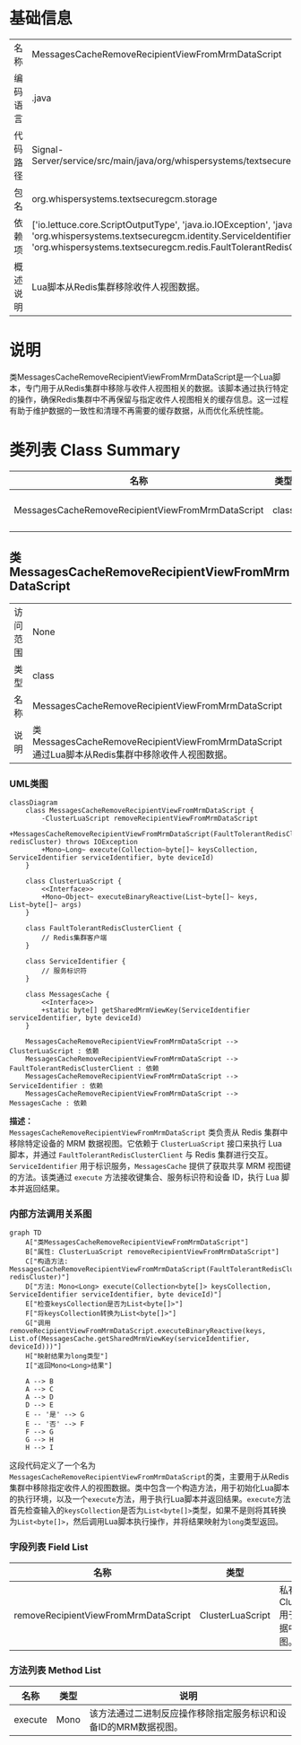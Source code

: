# 基础信息

|      |      |
|------|------|
| 名称 | MessagesCacheRemoveRecipientViewFromMrmDataScript |
| 编码语言 | .java |
| 代码路径 | Signal-Server/service/src/main/java/org/whispersystems/textsecuregcm/storage/MessagesCacheRemoveRecipientViewFromMrmDataScript.java |
| 包名 | org.whispersystems.textsecuregcm.storage |
| 依赖项 | ['io.lettuce.core.ScriptOutputType', 'java.io.IOException', 'java.util.ArrayList', 'java.util.Collection', 'java.util.List', 'org.whispersystems.textsecuregcm.identity.ServiceIdentifier', 'org.whispersystems.textsecuregcm.redis.ClusterLuaScript', 'org.whispersystems.textsecuregcm.redis.FaultTolerantRedisClusterClient', 'reactor.core.publisher.Mono'] |
| 概述说明 | Lua脚本从Redis集群移除收件人视图数据。 |

# 说明

类MessagesCacheRemoveRecipientViewFromMrmDataScript是一个Lua脚本，专门用于从Redis集群中移除与收件人视图相关的数据。该脚本通过执行特定的操作，确保Redis集群中不再保留与指定收件人视图相关的缓存信息。这一过程有助于维护数据的一致性和清理不再需要的缓存数据，从而优化系统性能。

# 类列表 Class Summary

| 名称   | 类型  | 说明 |
|-------|------|-------------|
| MessagesCacheRemoveRecipientViewFromMrmDataScript | class | 类MessagesCacheRemoveRecipientViewFromMrmDataScript通过Lua脚本从Redis集群中移除收件人视图数据。 |



## 类 MessagesCacheRemoveRecipientViewFromMrmDataScript

|      |      |
|------|------|
| 访问范围 | None |
| 类型 | class |
| 名称 | MessagesCacheRemoveRecipientViewFromMrmDataScript |
| 说明 | 类MessagesCacheRemoveRecipientViewFromMrmDataScript通过Lua脚本从Redis集群中移除收件人视图数据。 |


### UML类图

```mermaid
classDiagram
    class MessagesCacheRemoveRecipientViewFromMrmDataScript {
        -ClusterLuaScript removeRecipientViewFromMrmDataScript
        +MessagesCacheRemoveRecipientViewFromMrmDataScript(FaultTolerantRedisClusterClient redisCluster) throws IOException
        +Mono~Long~ execute(Collection~byte[]~ keysCollection, ServiceIdentifier serviceIdentifier, byte deviceId)
    }

    class ClusterLuaScript {
        <<Interface>>
        +Mono~Object~ executeBinaryReactive(List~byte[]~ keys, List~byte[]~ args)
    }

    class FaultTolerantRedisClusterClient {
        // Redis集群客户端
    }

    class ServiceIdentifier {
        // 服务标识符
    }

    class MessagesCache {
        <<Interface>>
        +static byte[] getSharedMrmViewKey(ServiceIdentifier serviceIdentifier, byte deviceId)
    }

    MessagesCacheRemoveRecipientViewFromMrmDataScript --> ClusterLuaScript : 依赖
    MessagesCacheRemoveRecipientViewFromMrmDataScript --> FaultTolerantRedisClusterClient : 依赖
    MessagesCacheRemoveRecipientViewFromMrmDataScript --> ServiceIdentifier : 依赖
    MessagesCacheRemoveRecipientViewFromMrmDataScript --> MessagesCache : 依赖
```

**描述：**  
`MessagesCacheRemoveRecipientViewFromMrmDataScript` 类负责从 Redis 集群中移除特定设备的 MRM 数据视图。它依赖于 `ClusterLuaScript` 接口来执行 Lua 脚本，并通过 `FaultTolerantRedisClusterClient` 与 Redis 集群进行交互。`ServiceIdentifier` 用于标识服务，`MessagesCache` 提供了获取共享 MRM 视图键的方法。该类通过 `execute` 方法接收键集合、服务标识符和设备 ID，执行 Lua 脚本并返回结果。


### 内部方法调用关系图

```mermaid
graph TD
    A["类MessagesCacheRemoveRecipientViewFromMrmDataScript"]
    B["属性: ClusterLuaScript removeRecipientViewFromMrmDataScript"]
    C["构造方法: MessagesCacheRemoveRecipientViewFromMrmDataScript(FaultTolerantRedisClusterClient redisCluster)"]
    D["方法: Mono<Long> execute(Collection<byte[]> keysCollection, ServiceIdentifier serviceIdentifier, byte deviceId)"]
    E["检查keysCollection是否为List<byte[]>"]
    F["将keysCollection转换为List<byte[]>"]
    G["调用removeRecipientViewFromMrmDataScript.executeBinaryReactive(keys, List.of(MessagesCache.getSharedMrmViewKey(serviceIdentifier, deviceId)))"]
    H["映射结果为long类型"]
    I["返回Mono<Long>结果"]

    A --> B
    A --> C
    A --> D
    D --> E
    E -- '是' --> G
    E -- '否' --> F
    F --> G
    G --> H
    H --> I
```

这段代码定义了一个名为`MessagesCacheRemoveRecipientViewFromMrmDataScript`的类，主要用于从Redis集群中移除指定收件人的视图数据。类中包含一个构造方法，用于初始化Lua脚本的执行环境，以及一个`execute`方法，用于执行Lua脚本并返回结果。`execute`方法首先检查输入的`keysCollection`是否为`List<byte[]>`类型，如果不是则将其转换为`List<byte[]>`，然后调用Lua脚本执行操作，并将结果映射为`long`类型返回。

### 字段列表 Field List

| 名称  | 类型  | 说明 |
|-------|-------|------|
| removeRecipientViewFromMrmDataScript | ClusterLuaScript | 私有ClusterLuaScript用于移除MRM数据中的接收者视图。 |

### 方法列表 Method List

| 名称  | 类型  | 说明 |
|-------|-------|------|
| execute | Mono<Long> | 该方法通过二进制反应操作移除指定服务标识和设备ID的MRM数据视图。 |




